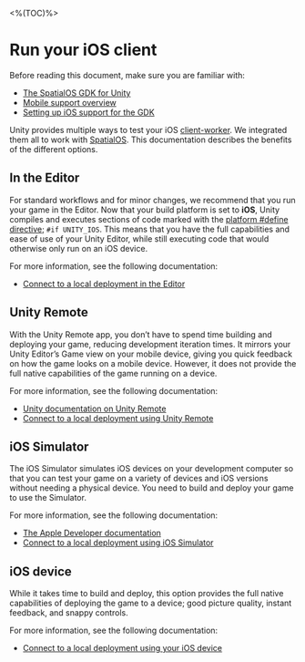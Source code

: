 <%(TOC)%>
# Run your iOS client

Before reading this document, make sure you are familiar with:

  * [The SpatialOS GDK for Unity]({{urlRoot}}/content/intro-reference)
  * [Mobile support overview]({{urlRoot}}/content/mobile/overview)
  * [Setting up iOS support for the GDK]({{urlRoot}}/content/mobile/ios/setup)

Unity provides multiple ways to test your iOS [client-worker]({{urlRoot}}/content/glossary#client-worker). We integrated them all to work with [SpatialOS]({{urlRoot}}/content/glossary#spatialos-runtime). This documentation describes the benefits of the different options.

## In the Editor
For standard workflows and for minor changes, we recommend that you run your game in the Editor. Now that your build platform is set to **iOS**, Unity compiles and executes sections of code marked with the [platform #define directive](https://docs.unity3d.com/Manual/PlatformDependentCompilation.html); `#if UNITY_IOS`. This means that you have the full capabilities and ease of use of your Unity Editor, while still executing code that would otherwise only run on an iOS device.

For more information, see the following documentation:

  * [Connect to a local deployment in the Editor]({{urlRoot}}/content/mobile/ios/local-deploy#in-editor)

## Unity Remote

With the Unity Remote app, you don’t have to spend time building and deploying your game, reducing development iteration times. It mirrors your Unity Editor’s Game view on your mobile device, giving you quick feedback on how the game looks on a mobile device. However, it does not provide the full native capabilities of the game running on a device.

For more information, see the following documentation:

  * [Unity documentation on Unity Remote](https://docs.unity3d.com/Manual/UnityRemote5.html)
  * [Connect to a local deployment using Unity Remote]({{urlRoot}}/content/mobile/ios/local-deploy#unity-remote)

## iOS Simulator

The iOS Simulator simulates iOS devices on your development computer so that you can test your game on a variety of devices and iOS versions without needing a physical device. You need to build and deploy your game to use the Simulator.

For more information, see the following documentation:

  * [The Apple Developer documentation](https://developer.apple.com/library/archive/documentation/IDEs/Conceptual/simulator_help_topics/Chapter/Chapter.html)
  * [Connect to a local deployment using iOS Simulator]({{urlRoot}}/content/mobile/ios/local-deploy#ios-simulator)

## iOS device

While it takes time to build and deploy, this option provides the full native capabilities of deploying the game to a device; good picture quality, instant feedback, and snappy controls.

For more information, see the following documentation:

  * [Connect to a local deployment using your iOS device]({{urlRoot}}/content/mobile/ios/local-deploy#ios-device)
